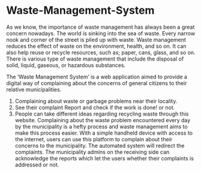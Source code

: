 # Waste-Management-System
As we know, the importance of waste management has always been a great concern nowadays. 
The world is sinking into the sea of waste. 
Every narrow nook and corner of the street is piled up with waste. 
Waste management reduces the effect of waste on the environment, health, and so on. It can also help reuse or recycle resources, such as; paper, cans, glass, and so on. 
There is various type of waste management that include the disposal of solid, liquid, gaseous, or hazardous substances.

The ‘Waste Management System’ is a web application aimed to provide a digital way of complaining about the concerns of general citizens to their relative municipalities.

1. Complaining about waste or garbage problems near their locality.
2. See their complaint Report and check if the work is done! or not.
3. People can take different ideas regarding recycling waste through this website.
Complaining about the waste problem encountered every day by the municipality is a hefty process and waste management aims to make this process easier.
With a simple handheld device with access to the internet, users can use this platform to complain about their concerns to the municipality.
The automated system will redirect the complaints.
The municipality admins on the receiving side can acknowledge the reports which let the users whether their complaints is addressed or not.
